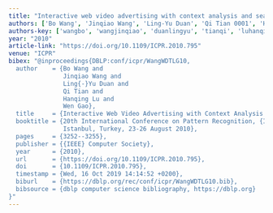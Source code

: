 ```yaml
---
title: "Interactive web video advertising with context analysis and search"
authors: ['Bo Wang', 'Jinqiao Wang', 'Ling-Yu Duan', 'Qi Tian 0001', 'Hanqing Lu', 'Wen Gao 0001']
authors-key: ['wangbo', 'wangjinqiao', 'duanlingyu', 'tianqi', 'luhanqing', 'gaowen']
year: "2010"
article-link: "https://doi.org/10.1109/ICPR.2010.795"
venue: "ICPR"
bibex: "@inproceedings{DBLP:conf/icpr/WangWDTLG10,
  author    = {Bo Wang and
               Jinqiao Wang and
               Ling{-}Yu Duan and
               Qi Tian and
               Hanqing Lu and
               Wen Gao},
  title     = {Interactive Web Video Advertising with Context Analysis and Search},
  booktitle = {20th International Conference on Pattern Recognition, {ICPR} 2010,
               Istanbul, Turkey, 23-26 August 2010},
  pages     = {3252--3255},
  publisher = {{IEEE} Computer Society},
  year      = {2010},
  url       = {https://doi.org/10.1109/ICPR.2010.795},
  doi       = {10.1109/ICPR.2010.795},
  timestamp = {Wed, 16 Oct 2019 14:14:52 +0200},
  biburl    = {https://dblp.org/rec/conf/icpr/WangWDTLG10.bib},
  bibsource = {dblp computer science bibliography, https://dblp.org}
}"
---
```

